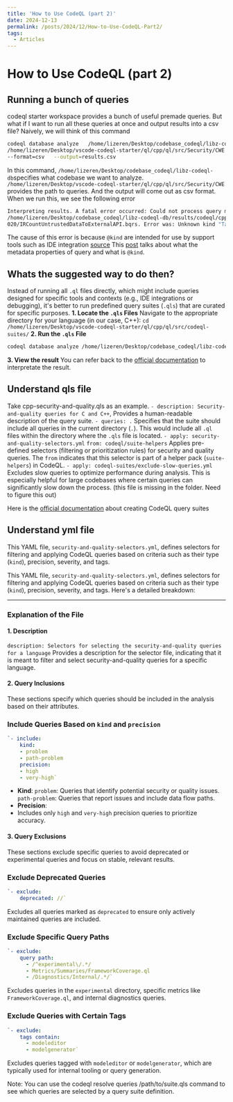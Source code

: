 ```yaml
---
title: 'How to Use CodeQL (part 2)'
date: 2024-12-13
permalink: /posts/2024/12/How-to-Use-CodeQL-Part2/
tags:
  - Articles
---
```



# How to Use CodeQL (part 2)

  

## Running a bunch of queries
codeql starter workspace provides a bunch of useful premade queries. But what if I want to run all these queries at once and output results into a csv file? 
Naively, we will think of this command 
```bash
codeql database analyze   /home/lizeren/Desktop/codebase_codeql/libz-codeql-db \
/home/lizeren/Desktop/vscode-codeql-starter/ql/cpp/ql/src/Security/CWE   \
--format=csv   --output=results.csv
```
  In this command, `/home/lizeren/Desktop/codebase_codeql/libz-codeql-db`specifies what codebase we want to analyze. `/home/lizeren/Desktop/vscode-codeql-starter/ql/cpp/ql/src/Security/CWE` provides the path to queries. And the output will come out as csv format.
  When we run this, we see the following error
  ```bash
  Interpreting results. A fatal error occurred: Could not process query metadata for 
  /home/lizeren/Desktop/codebase_codeql/libz-codeql-db/results/codeql/cpp-queries/Security/CWE/CWE-
  020/IRCountUntrustedDataToExternalAPI.bqrs. Error was: Unknown kind "Table". [UNSUPPORTED_KIND]
```
The cause of this error is because `@kind` are intended for use by support tools such as IDE integration [source](https://github.com/github/codeql/discussions/13839)
This [post](https://codeql.github.com/docs/writing-codeql-queries/metadata-for-codeql-queries/?utm_source=chatgpt.com) talks about what the metadata properties of query and what is `@kind`.

## Whats the suggested way to do then?
Instead of running all `.ql` files directly, which might include queries designed for specific tools and contexts (e.g., IDE integrations or debugging), it's better to run predefined query suites (`.qls`) that are curated for specific purposes.
**1. Locate the `.qls` Files**
Navigate to the appropriate directory for your language (in our case, C++):
    `cd /home/lizeren/Desktop/vscode-codeql-starter/ql/cpp/ql/src/codeql-suites/`
**2. Run the `.qls` File**
```bash
codeql database analyze /home/lizeren/Desktop/codebase_codeql/libz-codeql-db /home/lizeren/Desktop/vscode-codeql-starter/ql/cpp/ql/src/codeql-suites/cpp-security-and-quality.qls --format=csv --output=results.csv
```
**3. View the result**
You can refer back to the [official documentation](https://docs.github.com/en/code-security/codeql-cli/using-the-advanced-functionality-of-the-codeql-cli/csv-output) to interpretate the result.

## Understand qls file
Take cpp-security-and-quality.qls as an example.
`- description: Security-and-quality queries for C and C++`, Provides a human-readable description of the query suite.
`- queries: .` Specifies that the suite should include all queries in the current directory (`.`). This would include all `.ql` files within the directory where the `.qls` file is located.
`- apply: security-and-quality-selectors.yml`
  `from: codeql/suite-helpers` 
Applies pre-defined selectors (filtering or prioritization rules) for security and quality queries. The `from` indicates that this selector is part of a helper pack (`suite-helpers`) in CodeQL.
`- apply: codeql-suites/exclude-slow-queries.yml` Excludes slow queries to optimize performance during analysis. This is especially helpful for large codebases where certain queries can significantly slow down the process. (this file is missing in the folder. Need to figure this out)

Here is the [official documentation](https://docs.github.com/en/code-security/codeql-cli/using-the-advanced-functionality-of-the-codeql-cli/creating-codeql-query-suites) about creating CodeQL query suites


## Understand yml file
This YAML file, `security-and-quality-selectors.yml`, defines selectors for filtering and applying CodeQL queries based on criteria such as their type (`kind`), precision, severity, and tags.

This YAML file, `security-and-quality-selectors.yml`, defines selectors for filtering and applying CodeQL queries based on criteria such as their type (`kind`), precision, severity, and tags. Here's a detailed breakdown:

----------

### **Explanation of the File**

#### **1. Description**
`description: Selectors for selecting the security-and-quality queries for a language` 
Provides a description for the selector file, indicating that it is meant to filter and select security-and-quality queries for a specific language.
#### **2. Query Inclusions**
These sections specify which queries should be included in the analysis based on their attributes.
### **Include Queries Based on `kind` and `precision`**
```yml
`- include:
    kind:
    - problem
    - path-problem
    precision:
    - high
    - very-high` 
```
-   **Kind**:
`problem`: Queries that identify potential security or quality issues.
`path-problem`: Queries that report issues and include data flow paths.
-   **Precision**:
- Includes only `high` and `very-high` precision queries to prioritize accuracy.

#### **3. Query Exclusions**

These sections exclude specific queries to avoid deprecated or experimental queries and focus on stable, relevant results.
### **Exclude Deprecated Queries**
```yml
`- exclude:
    deprecated: //` 
```
Excludes all queries marked as `deprecated` to ensure only actively maintained queries are included.
### **Exclude Specific Query Paths**

```yml
`- exclude:
    query path:
      - /^experimental\/.*/
      - Metrics/Summaries/FrameworkCoverage.ql
      - /Diagnostics/Internal/.*/` 
```
Excludes queries in the `experimental` directory, specific metrics like `FrameworkCoverage.ql`, and internal diagnostics queries.

### **Exclude Queries with Certain Tags**

```yml
`- exclude:
    tags contain:
      - modeleditor
      - modelgenerator` 
```
Excludes queries tagged with `modeleditor` or `modelgenerator`, which are typically used for internal tooling or query generation.

Note: You can use the codeql resolve queries /path/to/suite.qls command to see which queries are selected by a query suite definition.